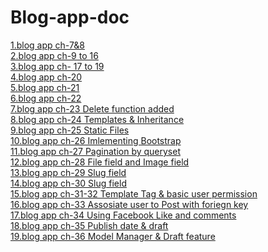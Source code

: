 # Blog-app-doc

<a href=https://github.com/sanjaygd/Blog_App-TD-7-8>1.blog app ch-7&8</a></br>
<a href=https://github.com/sanjaygd/blog-app-TD-9-16>2.blog app ch-9 to 16</a></br>
<a href=https://github.com/sanjaygd/Blog_App-TD--17-to-19>3.blog app ch- 17 to 19</a></br>
<a href=https://github.com/sanjaygd/Blog_app-TD-20>4.blog app ch-20</a></br>
<a href=https://github.com/sanjaygd/Blog_app-TD-21>5.blog app ch-21</a></br>
<a href=https://github.com/sanjaygd/Blog_app-TD-22>6.blog app ch-22</a></br>
<a href=https://github.com/sanjaygd/Blog_app-TD-23>7.blog app ch-23 Delete function added</a></br>
<a href=https://github.com/sanjaygd/Blog_app-TD-24>8.blog app ch-24 Templates & Inheritance</a></br>
<a href=https://github.com/sanjaygd/Blog_app-TD-25>9.blog app ch-25 Static Files</a></br>
<a href=https://github.com/sanjaygd/Blog_app-TD-26>10.blog app ch-26 Imlementing Bootstrap</a></br>
<a href=https://github.com/sanjaygd/Blog_app-TD-26>11.blog app ch-27 Pagination by queryset</a></br>
<a href=https://github.com/sanjaygd/Blog_app-TD-28>12.blog app ch-28 File field and Image field</a></br>
<a href=https://github.com/sanjaygd/Blog_app-TD-29>13.blog app ch-29 Slug field</a></br>
<a href=https://github.com/sanjaygd/Blog_app-TD-30>14.blog app ch-30 Slug field</a></br>
<a href=https://github.com/sanjaygd/Blog_app-TD-31-32>15.blog app ch-31-32 Template Tag & basic user permission</a></br>
<a href=https://github.com/sanjaygd/-Blog_App-TD-33>16.blog app ch-33 Assosiate user to Post with foriegn key</a></br>
<a href=https://github.com/sanjaygd/Blog_App-TD-34>17.blog app ch-34 Using Facebook Like and comments</a></br>
<a href=https://github.com/sanjaygd/Blog_App-TD-35>18.blog app ch-35 Publish date & draft</a></br>
<a href=https://github.com/sanjaygd/Blog_App-TD-36>19.blog app ch-36 Model Manager & Draft feature</a></br>






